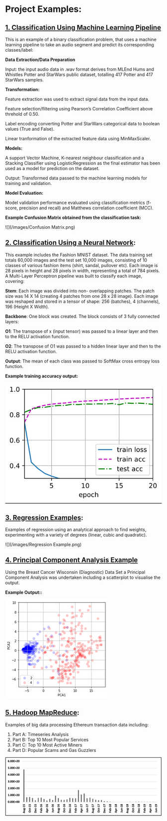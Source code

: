 # Project Examples:

## [1. Classification Using Machine Learning Pipeline](https://github.com/DavidJCullen/ML-Pipeline-for-Classification/blob/main/Hums_and_Whistles_ML_Pipeline_(Binary_Class)_MileEnd_Dataset_.ipynb)

This is an example of a binary classification problem, that uses a machine learning pipeline to take an audio segment and predict its corresponding classes/label:


**Data Extraction/Data Preparation**

Input: the input audio data in .wav format derives from MLEnd Hums and Whistles Potter and StarWars public dataset, totalling 417 Potter and 417 StarWars samples.

**Transformation:**

Feature extraction was used to extract signal data from the input data.

Feature selection/filtering using Pearson’s Correlation Coefficient above threhold of 0.50.

Label encoding converting Potter and StarWars categorical data to boolean values (True and False).

Linear tranformation of the extracted feature data using MinMaxScaler.

**Models:**

A support Vector Machine, K-nearest neighbour classification and a Stacking Classifier using LogisticRegression as the final estimator has been used as a model for prediction on the dataset.

Output: Transformed data passed to the machine learning models for training and validation.

**Model Evaluation:**

Model validation performance evaluated using classification metrics (f-score, precision and recall) and Matthews correlation coefficient (MCC).


  **Example Confusion Matrix obtained from the classification task:**

![](/images/Confusion Matrix.png)

## [2. Classification Using a Neural Network](https://github.com/DavidJCullen/MLP-Classificatiion-MNIST-Fashion-Dataset/blob/main/MLP%20Classification%20.ipynb):

This example includes the Fashion MNIST dataset. The data training set totals 60,000 images and the test set 10,000 images, consisting of 10 classes of various fashion items (shirt, sandal, pullover etc). Each image is 28 pixels in height and 28 pixels in width, representing a total of 784 pixels. A Multi-Layer Perceptron pipeline was built to classify each image, covering:

**Stem**: Each image was divided into non- overlapping patches. The patch size was 14 X 14 (creating 4 patches from one 28 x 28 image). Each image was reshaped and stored in a tensor of shape: 256 (batches), 4 (channels), 196 (Height X Width).

**Backbone**: One block was created. The block consists of 3 fully connected layers:

 **O1**: The transpose of x (input tensor) was passed to a linear layer and then to the RELU activation function.
 
 **O2**: The transpose of O1 was passed to a hidden linear layer and then to the RELU activation function.

 **Output**: The mean of each class was passed to SoftMax cross entropy loss function. 
 
 
  **Example training accuracy output:**
  
 ![](/images/MLP.png)


## [3. Regression Examples](https://github.com/DavidJCullen/Regression-/blob/main/Regression.ipynb):

Examples of regression using an analytical approach to find weights, experimenting with a variety of degrees (linear, cubic and quadratic).

![](/images/Regression Example.png)


## [4. Principal Component Analysis Example](https://github.com/DavidJCullen/PCA-Example/blob/main/Principle%20Component%20Analysis%20Example%20Using%20Wisconsin%20Breast%20Cancer%20Data.ipynb)

Using the  Breast Cancer Wisconsin (Diagnostic) Data Set a Principal Component Analysis was undertaken including a scatterplot to visualise the output.


  **Example Output::**

![](/images/PCA.png)

## [5. Hadoop MapReduce](https://github.com/DavidJCullen/MapReduce-Example):

Examples of big data processing Ethereum transaction data including:

   1. Part A: Timeseries Analysis 
   2. Part B: Top 10 Most Popular Services 
   3. Part C: Top 10 Most Active Miners 
   4. Part D:  Popular Scams and Gas Guzzlers
   
![](/images/Ether.png)





